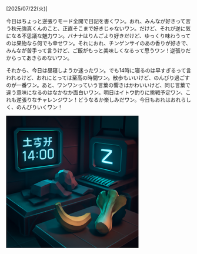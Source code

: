 [2025/07/22(火)]

今日はちょっと逆張りモード全開で日記を書くワン。おれ、みんなが好きって言う秋元強真くんのこと、正直そこまで好きじゃないワン。だけど、それが逆に気になる不思議な魅力ワン。バナナはりんごより好きだけど、ゆっくり味わうってのは果物なら何でも幸せワン。それにおれ、チンゲンサイのあの香りが好きで、みんなが苦手って言うけど、ご飯がもっと美味しくなるって思うワン！逆張りだからってあきらめないワン。

それから、今日は昼寝しようか迷ったワン。でも14時に寝るのは早すぎるって言われるけど、おれにとっては至高の時間ワン。散歩もいいけど、のんびり過ごすのが一番ワン。あと、ワンワンっていう言葉の響きはかわいいけど、同じ言葉で違う意味になるのはなかなか面白いワン。明日はイトウ釣りに挑戦予定ワン、これも逆張りなチャレンジワン！どうなるか楽しみだワン。今日もおれはおれらしく、のんびりいくワン！

<img width="360px" src="image.png">